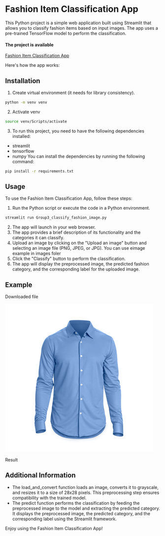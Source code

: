 # Fashion Item Classification App
This Python project is a simple web application built using Streamlit that allows you to classify fashion items based on input images. The app uses a pre-trained TensorFlow model to perform the classification. 
#### The project is available
 [Fashion Item Classification App](https://awesomemimiprojectdl2.streamlit.app/)


Here's how the app works:

## Installation
1. Create virtual environment (it needs for library consistency). 
```sh
python -m venv venv
```
2. Activate venv
```sh
source venv/Scripts/activate 
```
3. To run this project, you need to have the following dependencies installed:

- streamlit
- tensorflow
- numpy
You can install the dependencies by running the following command:
```sh
pip install -r requirements.txt
```

## Usage
To use the Fashion Item Classification App, follow these steps:
1. Run the Python script or execute the code in a Python environment.
```sh
streamlit run Group3_classify_fashion_image.py 
```
2. The app will launch in your web browser.
3. The app provides a brief description of its functionality and the categories it can classify.
4. Upload an image by clicking on the "Upload an image" button and selecting an image file (PNG, JPEG, or JPG). You can use eimage example in images foler
5. Click the "Classify" button to perform the classification.
6. The app will display the preprocessed image, the predicted fashion category, and the corresponding label for the uploaded image.

## Example
Downloaded file

![alt text](images/7-2-dress-shirt-png-hd.png)

Result

## Additional Information
- The load_and_convert function loads an image, converts it to grayscale, and resizes it to a size of 28x28 pixels. This preprocessing step ensures compatibility with the trained model.
- The predict function performs the classification by feeding the preprocessed image to the model and extracting the predicted category. It displays the preprocessed image, the predicted category, and the corresponding label using the Streamlit framework.

Enjoy using the Fashion Item Classification App!
